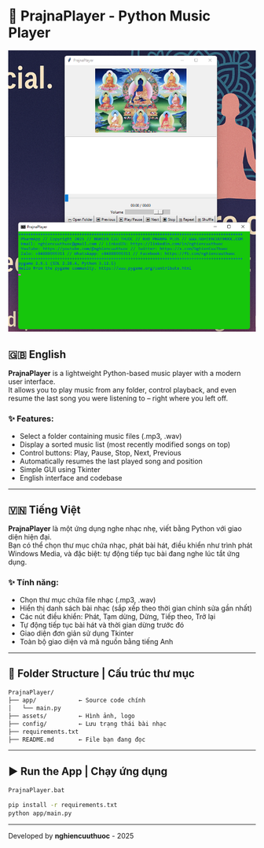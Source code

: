 
# 🎵 PrajnaPlayer - Python Music Player

<p align="center">
  <img src="image/screenshot.2025-04-17.PrajnaPlayer.png" alt="Screenshot of PrajnaPlayer" width="600">
</p>

## 🇬🇧 English

**PrajnaPlayer** is a lightweight Python-based music player with a modern user interface.  
It allows you to play music from any folder, control playback, and even resume the last song you were listening to – right where you left off.

### ✨ Features:
- Select a folder containing music files (.mp3, .wav)
- Display a sorted music list (most recently modified songs on top)
- Control buttons: Play, Pause, Stop, Next, Previous
- Automatically resumes the last played song and position
- Simple GUI using Tkinter
- English interface and codebase

---

## 🇻🇳 Tiếng Việt

**PrajnaPlayer** là một ứng dụng nghe nhạc nhẹ, viết bằng Python với giao diện hiện đại.  
Bạn có thể chọn thư mục chứa nhạc, phát bài hát, điều khiển như trình phát Windows Media, và đặc biệt: tự động tiếp tục bài đang nghe lúc tắt ứng dụng.

### ✨ Tính năng:
- Chọn thư mục chứa file nhạc (.mp3, .wav)
- Hiển thị danh sách bài nhạc (sắp xếp theo thời gian chỉnh sửa gần nhất)
- Các nút điều khiển: Phát, Tạm dừng, Dừng, Tiếp theo, Trở lại
- Tự động tiếp tục bài hát và thời gian dừng trước đó
- Giao diện đơn giản sử dụng Tkinter
- Toàn bộ giao diện và mã nguồn bằng tiếng Anh

---

## 📁 Folder Structure | Cấu trúc thư mục

```
PrajnaPlayer/
├── app/            ← Source code chính
│   └── main.py
├── assets/         ← Hình ảnh, logo
├── config/         ← Lưu trạng thái bài nhạc
├── requirements.txt
├── README.md       ← File bạn đang đọc
```

---

## ▶️ Run the App | Chạy ứng dụng


```windows
PrajnaPlayer.bat
```

```bash
pip install -r requirements.txt
python app/main.py
```

---

Developed by **nghiencuuthuoc** - 2025
